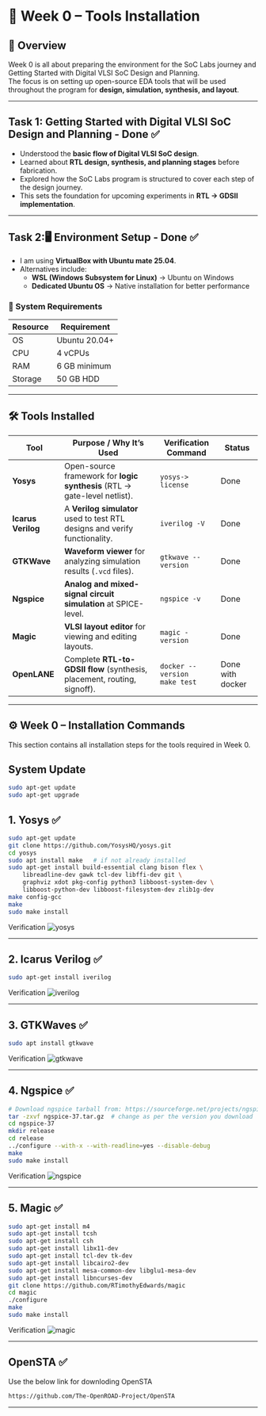 # 🚀 Week 0 – Tools Installation

## 📌 Overview
Week 0 is all about preparing the environment for the SoC Labs journey and Getting Started with Digital VLSI SoC Design and Planning.  
The focus is on setting up open-source EDA tools that will be used throughout the program for **design, simulation, synthesis, and layout**.

---
## Task 1: Getting Started with Digital VLSI SoC Design and Planning - Done ✅
- Understood the **basic flow of Digital VLSI SoC design**.  
- Learned about **RTL design, synthesis, and planning stages** before fabrication.  
- Explored how the SoC Labs program is structured to cover each step of the design journey.  
- This sets the foundation for upcoming experiments in **RTL → GDSII implementation**.
  
---

## Task 2:🖥️ Environment Setup - Done ✅
- I am using **VirtualBox with Ubuntu mate 25.04**.  
- Alternatives include:  
  - **WSL (Windows Subsystem for Linux)** → Ubuntu on Windows  
  - **Dedicated Ubuntu OS** → Native installation for better performance  

### 🔧 System Requirements
| Resource | Requirement |
|----------|-------------|
| OS       | Ubuntu 20.04+ |
| CPU      | 4 vCPUs |
| RAM      | 6 GB minimum |
| Storage  | 50 GB HDD |

---

## 🛠️ Tools Installed

| Tool        | Purpose / Why It’s Used | Verification Command | Status |
|-------------|--------------------------|----------------------|-------------|
| **Yosys**   | Open-source framework for **logic synthesis** (RTL → gate-level netlist). | `yosys-> license` |Done |
| **Icarus Verilog** | A **Verilog simulator** used to test RTL designs and verify functionality. | `iverilog -V` |Done |
| **GTKWave** | **Waveform viewer** for analyzing simulation results (`.vcd` files). | `gtkwave --version` |Done |
| **Ngspice** | **Analog and mixed-signal circuit simulation** at SPICE-level. | `ngspice -v` |Done |
| **Magic**   | **VLSI layout editor** for viewing and editing layouts. | `magic -version` |Done |
| **OpenLANE** | Complete **RTL-to-GDSII flow** (synthesis, placement, routing, signoff). | `docker --version` <br> `make test` |Done with docker |

---
## ⚙️ Week 0 – Installation Commands
This section contains all installation steps for the tools required in Week 0. 
## System Update
```bash
sudo apt-get update 
sudo apt-get upgrade 
```

## 1. Yosys ✅
```bash
sudo apt-get update
git clone https://github.com/YosysHQ/yosys.git
cd yosys
sudo apt install make   # if not already installed
sudo apt-get install build-essential clang bison flex \
    libreadline-dev gawk tcl-dev libffi-dev git \
    graphviz xdot pkg-config python3 libboost-system-dev \
    libboost-python-dev libboost-filesystem-dev zlib1g-dev
make config-gcc
make
sudo make install
```
Verification
![yosys](./OutputImage/yosys.jpg)

---
## 2. Icarus Verilog ✅
```bash
sudo apt-get install iverilog
```
Verification
![iverilog](./OutputImage/iverilog.jpg)

---
## 3. GTKWaves ✅
```bash
sudo apt install gtkwave
```
Verification
![gtkwave](./OutputImage/gtkwaves.jpg)

---
## 4. Ngspice ✅
```bash
# Download ngspice tarball from: https://sourceforge.net/projects/ngspice/files/
tar -zxvf ngspice-37.tar.gz  # change as per the version you download
cd ngspice-37
mkdir release
cd release
../configure --with-x --with-readline=yes --disable-debug
make
sudo make install
```
Verification
![ngspice](./OutputImage/ngspice.jpg)

---
## 5. Magic ✅
```bash
sudo apt-get install m4
sudo apt-get install tcsh
sudo apt-get install csh
sudo apt-get install libx11-dev
sudo apt-get install tcl-dev tk-dev
sudo apt-get install libcairo2-dev
sudo apt-get install mesa-common-dev libglu1-mesa-dev
sudo apt-get install libncurses-dev
git clone https://github.com/RTimothyEdwards/magic
cd magic
./configure
make
sudo make install
```
Verification
![magic](./OutputImage/magic.jpg)

---
## OpenSTA ✅
Use the below link for downloding OpenSTA
```bash
https://github.com/The-OpenROAD-Project/OpenSTA
```
---

